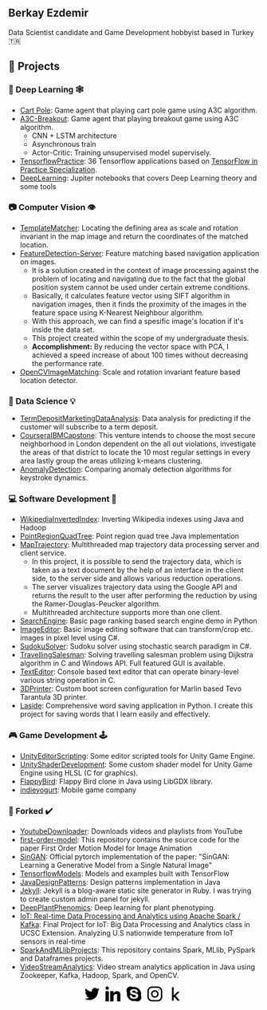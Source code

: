 ## Berkay Ezdemir
Data Scientist candidate and Game Development hobbyist based in Turkey 🇹🇷

## 🧱 Projects

### 🧠 Deep Learning 🕸️

* [Cart Pole](https://github.com/brkyzdmr/Cart-Pole): Game agent that playing cart pole game using A3C algorithm.
* [A3C-Breakout](https://github.com/brkyzdmr/A3C-Breakout): Game agent that playing breakout game using A3C algorithm.
  * CNN + LSTM architecture
  * Asynchronous train
  * Actor-Critic: Training unsupervised model supervisely.
* [TensorflowPractice](https://github.com/brkyzdmr/TensorflowPractice): 36 Tensorflow applications based on [TensorFlow in Practice Specialization](https://www.coursera.org/specializations/tensorflow-in-practice). 
* [DeepLearning](https://github.com/brkyzdmr/Deep-Learning): Jupiter notebooks that covers Deep Learning theory and some tools

### 📷 Computer Vision 👁️
* [TemplateMatcher](https://github.com/brkyzdmr/TemplateMatcher): Locating the defining area as scale and rotation invariant in the map image and return the coordinates of the matched location.
* [FeatureDetection-Server](https://github.com/brkyzdmr/FeatureDetection-Server): Feature matching based navigation application on images. 
  * It is a solution created in the context of image processing against the problem of locating and navigating due to the fact that the global position system cannot be used under certain extreme conditions.
  * Basically, it calculates feature vector using SIFT algorithm in navigation images, then it finds the proximity of the images in the feature space using K-Nearest Neighbour algorithm.
  * With this approach, we can find a spesific image's location if it's inside the data set.
  * This project created within the scope of my undergraduate thesis.
  * **Accomplishment:** By reducing the vector space with PCA, I achieved a speed increase of about 100 times without decreasing the performance rate.
* [OpenCVImageMatching](https://github.com/brkyzdmr/OpenCV-ImageMatching): Scale and rotation invariant feature based location detector.

### 📄 Data Science 💡
* [TermDepositMarketingDataAnalysis](https://github.com/brkyzdmr/TermDepositMarketingDataAnalysis): Data analysis for predicting if the customer will subscribe to a term deposit.
* [CourseraIBMCapstone](https://github.com/brkyzdmr/Coursera_Capstone): This venture intends to choose the most secure neighborhood in London dependent on the all out violations, investigate the areas of that district to locate the 10 most regular settings in every area lastly group the areas utilizing k-means clustering.
* [AnomalyDetection](https://github.com/brkyzdmr/AnomalyDetection): Comparing anomaly detection algorithms for keystroke dynamics.

### 💻 Software Development 🧮
* [WikipediaInvertedIndex](https://github.com/brkyzdmr/WikipediaInvertedIndex): Inverting Wikipedia indexes using Java and Hadoop
* [PointRegionQuadTree](https://github.com/brkyzdmr/PointRegionQuadTree): Point region quad tree Java implementation
* [MapTrajectory](https://github.com/brkyzdmr/MapTrajectory): Multithreaded map trajectory data processing server and client service.
  * In this project, it is possible to send the trajectory data, which is taken as a text document by the help of an interface in the client side, to the server side and allows various reduction operations. 
  *  The server visualizes trajectory data using the Google API and returns the result to the user after performing the reduction by using the Ramer-Douglas-Peucker algorithm.
  *  Multithreaded architecture supports more than one client.
*  [SearchEngine](https://github.com/brkyzdmr/SearchEngine): Basic page ranking based search engine demo in Python
*  [ImageEditor](https://github.com/brkyzdmr/ImageEditor): Basic image editing software that can transform/crop etc. images in pixel level using C#.
*  [SudokuSolver](https://github.com/brkyzdmr/SudokuSolver): Sudoku solver using stochastic search paradigm in C#.
* [TravellingSalesman](https://github.com/brkyzdmr/DijkstraMapProLab2-1): Solving travelling salesman problem using Dijkstra algorithm in C and Windows API. Full featured GUI is available.
* [TextEditor](https://github.com/brkyzdmr/texteditor_v1.0): Console based text editor that can operate binary-level various string operation in C.
* [3DPrinter](https://github.com/brkyzdmr/3DPrinter): Custom boot screen configuration for Marlin based Tevo Tarantula 3D printer.
* [Laside](https://github.com/brkyzdmr/Laside): Comprehensive word saving application in Python. I create this project for saving words that I learn easily and effectively.

### 🎮 Game Development 🕹️
* [UnityEditorScripting](https://github.com/brkyzdmr/Unity-Editor-Scripting): Some editor scripted tools for Unity Game Engine.
*  [UnityShaderDevelopment](https://github.com/brkyzdmr/Unity-ShaderDevelopment): Some custom shader model for Unity Game Engine using HLSL (C for graphics).
*  [FlappyBird](https://github.com/brkyzdmr/FlappyBird): Flappy Bird clone in Java using LibGDX library.
*  [indieyogurt](https://twitter.com/indieyogurt): Mobile game company

### 🍴 Forked ✔️
* [YoutubeDownloader](https://github.com/brkyzdmr/YoutubeDownloader): Downloads videos and playlists from YouTube
* [first-order-model](https://github.com/brkyzdmr/first-order-model): This repository contains the source code for the paper First Order Motion Model for Image Animation
* [SinGAN](https://github.com/brkyzdmr/SinGAN): Official pytorch implementation of the paper: "SinGAN: Learning a Generative Model from a Single Natural Image"
* [TensorflowModels](https://github.com/brkyzdmr/models): Models and examples built with TensorFlow
* [JavaDesignPatterns](https://github.com/brkyzdmr/Java-Design-Patterns): Design patterns implementation in Java
* [Jekyll](https://github.com/brkyzdmr/jekyll): Jekyll is a blog-aware static site generator in Ruby. I was trying to create custom admin panel for jekyll.
* [DeepPlantPhenomics](https://github.com/brkyzdmr/deepplantphenomics): Deep learning for plant phenotyping.
* [IoT: Real-time Data Processing and Analytics using Apache Spark / Kafka](https://github.com/brkyzdmr/Spark-and-Kafka_IoT-Data-Processing-and-Analytics): Final Project for IoT: Big Data Processing and Analytics class in UCSC Extension. Analyzing U.S nationwide temperature from IoT sensors in real-time
* [SparkAndMLlibProjects](https://github.com/brkyzdmr/Spark-And-MLlib-Projects): This repository contains Spark, MLlib, PySpark and Dataframes projects.
* [VideoStreamAnalytics](https://github.com/brkyzdmr/video-stream-analytics): Video stream analytics application in Java using Zookeeper, Kafka, Hadoop, Spark, and OpenCV.




<p align='center'>
<a href="https://twitter.com/einsteinekeine"><img height="30" src="./img/013-twitter-1.png"></a>&nbsp;&nbsp;
<a href="https://www.linkedin.com/in/brkyzdmr/"><img height="30" src="./img/031-linkedin.png"></a>&nbsp;&nbsp;
<a href="https://join.skype.com/invite/fhmCVxEhcUUF"><img height="30" src="./img/022-skype.png"></a>&nbsp;&nbsp;
<a href="https://www.instagram.com/berkayezdemir/"><img height="30" src="./img/034-instagram.png"></a>&nbsp;&nbsp;
<a href="https://www.kaggle.com/brkyzdmr"><img height="30" src="./img/044-kaggle.png"></a>
</p>